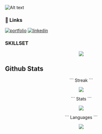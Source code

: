 ![Alt text](https://source.unsplash.com/2400x700?technology)





### 🔗 Links
[![portfolio](https://img.shields.io/badge/my_portfolio-000?style=for-the-badge&logo=ko-fi&logoColor=white)](https://katherineoelsner.com/) [![linkedin](https://img.shields.io/badge/linkedin-0A66C2?style=for-the-badge&logo=linkedin&logoColor=white)](https://www.linkedin.com/)

### SKILLSET

<p align="center">
    <img src="https://skillicons.dev/icons?i=git,html,css,tailwind,scss,js,jquery,nodejs,python,django,php,wordpress,figma,github&perline=8" />
</p>

## Github Stats
<p align="center">
``` Streak ```
</p>
<p align="center">
    <img src="https://github-readme-streak-stats.herokuapp.com?user=piyush20B&theme=synthwave&border_radius=7.1&date_format=j%20M%5B%20Y%5D" />
</p>


<p align="center">
``` Stats ```
</p>

<p align="center">
    <img src="https://github-readme-stats.vercel.app/api?username=piyush20B&theme=synthwave&hide_border=false&include_all_commits=false&count_private=false" />
</p>
<p align="center">
``` Languages ```
</p>
<p align="center">
    <img src="https://github-readme-stats.vercel.app/api/top-langs/?username=piyush20B&theme=synthwave&hide_border=false&include_all_commits=false&count_private=false&layout=compact" />
</p>
